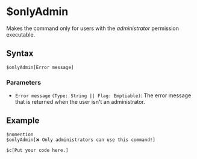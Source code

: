 # $onlyAdmin
Makes the command only for users with the *administrator* permission executable.

## Syntax
```
$onlyAdmin[Error message]
```

### Parameters 
- `Error message` `(Type: String || Flag: Emptiable)`: The error message that is returned when the user isn't an administrator.

## Example
```
$nomention
$onlyAdmin[❌ Only administrators can use this command!]

$c[Put your code here.]
```
